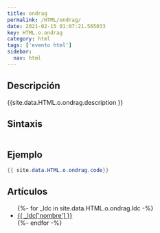 ```yaml
---
title: ondrag
permalink: /HTML/ondrag/
date: 2021-02-15 01:07:21.565033
key: HTML.o.ondrag
category: html
tags: ['evento html']
sidebar: 
  nav: html
---
```


## Descripción
{{site.data.HTML.o.ondrag.description }}

## Sintaxis
~~~html
~~~

## Ejemplo
~~~java
{{ site.data.HTML.o.ondrag.code}}
~~~

## Artículos
<ul>
{%- for _ldc in site.data.HTML.o.ondrag.ldc -%}
   <li>
       <a href="{{_ldc['url'] }}">{{ _ldc['nombre'] }}</a>
   </li>
{%- endfor -%}
</ul>
